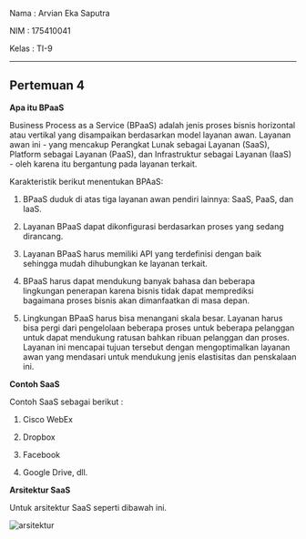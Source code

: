 Nama	: Arvian Eka Saputra

NIM		: 175410041

Kelas	: TI-9
________________________________________
## Pertemuan 4

**Apa itu BPaaS**

Business Process as a Service (BPaaS) adalah jenis proses bisnis horizontal atau vertikal yang disampaikan berdasarkan model layanan awan. Layanan awan ini - yang mencakup Perangkat Lunak sebagai Layanan (SaaS), Platform sebagai Layanan (PaaS), dan Infrastruktur sebagai Layanan (IaaS) - oleh karena itu bergantung pada layanan terkait.

Karakteristik berikut menentukan BPAaS:

1. BPaaS duduk di atas tiga layanan awan pendiri lainnya: SaaS, PaaS, dan IaaS.

2. Layanan BPaaS dapat dikonfigurasi berdasarkan proses yang sedang dirancang.

3. Layanan BPaaS harus memiliki API yang terdefinisi dengan baik sehingga mudah dihubungkan ke layanan terkait.

4. BPaaS harus dapat mendukung banyak bahasa dan beberapa lingkungan penerapan karena bisnis tidak dapat memprediksi bagaimana proses bisnis akan dimanfaatkan di masa depan.

5. Lingkungan BPaaS harus bisa menangani skala besar. Layanan harus bisa pergi dari pengelolaan beberapa proses untuk beberapa pelanggan untuk dapat mendukung ratusan bahkan ribuan pelanggan dan proses. Layanan ini mencapai tujuan tersebut dengan mengoptimalkan layanan awan yang mendasari untuk mendukung jenis elastisitas dan penskalaan ini.


**Contoh SaaS**

Contoh SaaS sebagai berikut :

1. Cisco WebEx

2. Dropbox

3. Facebook

4. Google Drive, dll.


**Arsitektur SaaS**

Untuk arsitektur SaaS seperti dibawah ini.

![arsitektur](arsitektur.png)